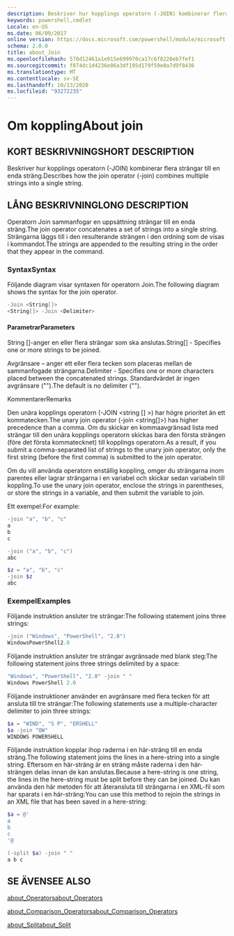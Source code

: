 ```yaml
---
description: Beskriver hur kopplings operatorn (-JOIN) kombinerar flera strängar till en enda sträng.
keywords: powershell,cmdlet
Locale: en-US
ms.date: 06/09/2017
online version: https://docs.microsoft.com/powershell/module/microsoft.powershell.core/about/about_join?view=powershell-7.1&WT.mc_id=ps-gethelp
schema: 2.0.0
title: about_Join
ms.openlocfilehash: 578d12461a1e915e699970ca17c6f8220eb7fef1
ms.sourcegitcommit: f874dc1d4236e06a3df195d179f59e0a7d9f8436
ms.translationtype: MT
ms.contentlocale: sv-SE
ms.lasthandoff: 10/13/2020
ms.locfileid: "93272235"
---
```

# <a name="about-join"></a><span data-ttu-id="b0c5c-104">Om koppling</span><span class="sxs-lookup"><span data-stu-id="b0c5c-104">About join</span></span>

## <a name="short-description"></a><span data-ttu-id="b0c5c-105">KORT BESKRIVNING</span><span class="sxs-lookup"><span data-stu-id="b0c5c-105">SHORT DESCRIPTION</span></span>
<span data-ttu-id="b0c5c-106">Beskriver hur kopplings operatorn (-JOIN) kombinerar flera strängar till en enda sträng.</span><span class="sxs-lookup"><span data-stu-id="b0c5c-106">Describes how the join operator (-join) combines multiple strings into a single string.</span></span>

## <a name="long-description"></a><span data-ttu-id="b0c5c-107">LÅNG BESKRIVNING</span><span class="sxs-lookup"><span data-stu-id="b0c5c-107">LONG DESCRIPTION</span></span>

<span data-ttu-id="b0c5c-108">Operatorn Join sammanfogar en uppsättning strängar till en enda sträng.</span><span class="sxs-lookup"><span data-stu-id="b0c5c-108">The join operator concatenates a set of strings into a single string.</span></span> <span data-ttu-id="b0c5c-109">Strängarna läggs till i den resulterande strängen i den ordning som de visas i kommandot.</span><span class="sxs-lookup"><span data-stu-id="b0c5c-109">The strings are appended to the resulting string in the order that they appear in the command.</span></span>

### <a name="syntax"></a><span data-ttu-id="b0c5c-110">Syntax</span><span class="sxs-lookup"><span data-stu-id="b0c5c-110">Syntax</span></span>

<span data-ttu-id="b0c5c-111">Följande diagram visar syntaxen för operatorn Join.</span><span class="sxs-lookup"><span data-stu-id="b0c5c-111">The following diagram shows the syntax for the join operator.</span></span>

```powershell
-Join <String[]>
<String[]> -Join <Delimiter>
```

#### <a name="parameters"></a><span data-ttu-id="b0c5c-112">Parametrar</span><span class="sxs-lookup"><span data-stu-id="b0c5c-112">Parameters</span></span>

<span data-ttu-id="b0c5c-113">String []-anger en eller flera strängar som ska anslutas.</span><span class="sxs-lookup"><span data-stu-id="b0c5c-113">String[] - Specifies one or more strings to be joined.</span></span>

<span data-ttu-id="b0c5c-114">Avgränsare – anger ett eller flera tecken som placeras mellan de sammanfogade strängarna.</span><span class="sxs-lookup"><span data-stu-id="b0c5c-114">Delimiter - Specifies one or more characters placed between the concatenated strings.</span></span> <span data-ttu-id="b0c5c-115">Standardvärdet är ingen avgränsare ("").</span><span class="sxs-lookup"><span data-stu-id="b0c5c-115">The default is no delimiter ("").</span></span>

<span data-ttu-id="b0c5c-116">Kommentarer</span><span class="sxs-lookup"><span data-stu-id="b0c5c-116">Remarks</span></span>

<span data-ttu-id="b0c5c-117">Den unära kopplings operatorn (-JOIN <string [] >) har högre prioritet än ett kommatecken.</span><span class="sxs-lookup"><span data-stu-id="b0c5c-117">The unary join operator (-join <string[]>) has higher precedence than a comma.</span></span> <span data-ttu-id="b0c5c-118">Om du skickar en kommaavgränsad lista med strängar till den unära kopplings operatorn skickas bara den första strängen (före det första kommatecknet) till kopplings operatorn.</span><span class="sxs-lookup"><span data-stu-id="b0c5c-118">As a result, if you submit a comma-separated list of strings to the unary join operator, only the first string (before the first comma) is submitted to the join operator.</span></span>

<span data-ttu-id="b0c5c-119">Om du vill använda operatorn enställig koppling, omger du strängarna inom parentes eller lagrar strängarna i en variabel och skickar sedan variabeln till koppling.</span><span class="sxs-lookup"><span data-stu-id="b0c5c-119">To use the unary join operator, enclose the strings in parentheses, or store the strings in a variable, and then submit the variable to join.</span></span>

<span data-ttu-id="b0c5c-120">Ett exempel:</span><span class="sxs-lookup"><span data-stu-id="b0c5c-120">For example:</span></span>

```powershell
-join "a", "b", "c"
a
b
c

-join ("a", "b", "c")
abc

$z = "a", "b", "c"
-join $z
abc
```

### <a name="examples"></a><span data-ttu-id="b0c5c-121">Exempel</span><span class="sxs-lookup"><span data-stu-id="b0c5c-121">Examples</span></span>

<span data-ttu-id="b0c5c-122">Följande instruktion ansluter tre strängar:</span><span class="sxs-lookup"><span data-stu-id="b0c5c-122">The following statement joins three strings:</span></span>

```powershell
-join ("Windows", "PowerShell", "2.0")
WindowsPowerShell2.0
```

<span data-ttu-id="b0c5c-123">Följande instruktion ansluter tre strängar avgränsade med blank steg:</span><span class="sxs-lookup"><span data-stu-id="b0c5c-123">The following statement joins three strings delimited by a space:</span></span>

```powershell
"Windows", "PowerShell", "2.0" -join " "
Windows PowerShell 2.0
```

<span data-ttu-id="b0c5c-124">Följande instruktioner använder en avgränsare med flera tecken för att ansluta till tre strängar:</span><span class="sxs-lookup"><span data-stu-id="b0c5c-124">The following statements use a multiple-character delimiter to join three strings:</span></span>

```powershell
$a = "WIND", "S P", "ERSHELL"
$a -join "OW"
WINDOWS POWERSHELL
```

<span data-ttu-id="b0c5c-125">Följande instruktion kopplar ihop raderna i en här-sträng till en enda sträng.</span><span class="sxs-lookup"><span data-stu-id="b0c5c-125">The following statement joins the lines in a here-string into a single string.</span></span> <span data-ttu-id="b0c5c-126">Eftersom en här-sträng är en sträng måste raderna i den här-strängen delas innan de kan anslutas.</span><span class="sxs-lookup"><span data-stu-id="b0c5c-126">Because a here-string is one string, the lines in the here-string must be split before they can be joined.</span></span> <span data-ttu-id="b0c5c-127">Du kan använda den här metoden för att återansluta till strängarna i en XML-fil som har sparats i en här-sträng:</span><span class="sxs-lookup"><span data-stu-id="b0c5c-127">You can use this method to rejoin the strings in an XML file that has been saved in a here-string:</span></span>

```powershell
$a = @'
a
b
c
'@

(-split $a) -join " "
a b c
```

## <a name="see-also"></a><span data-ttu-id="b0c5c-128">SE ÄVEN</span><span class="sxs-lookup"><span data-stu-id="b0c5c-128">SEE ALSO</span></span>

[<span data-ttu-id="b0c5c-129">about_Operators</span><span class="sxs-lookup"><span data-stu-id="b0c5c-129">about_Operators</span></span>](about_Operators.md)

[<span data-ttu-id="b0c5c-130">about_Comparison_Operators</span><span class="sxs-lookup"><span data-stu-id="b0c5c-130">about_Comparison_Operators</span></span>](about_Comparison_Operators.md)

[<span data-ttu-id="b0c5c-131">about_Split</span><span class="sxs-lookup"><span data-stu-id="b0c5c-131">about_Split</span></span>](about_Split.md)

